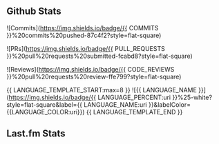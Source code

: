 ## Github Stats

![Commits](https://img.shields.io/badge/{{ COMMITS }}%20commits%20pushed-87c4f2?style=flat-square)

![PRs](https://img.shields.io/badge/{{ PULL_REQUESTS }}%20pull%20requests%20submitted-fcabd8?style=flat-square)

![Reviews](https://img.shields.io/badge/{{ CODE_REVIEWS }}%20pull%20requests%20review-ffe799?style=flat-square)

{{ LANGUAGE_TEMPLATE_START:max=8 }}
![{{ LANGUAGE_NAME }}](https://img.shields.io/badge/{{ LANGUAGE_PERCENT:uri }}%25-white?style=flat-square&label={{ LANGUAGE_NAME:uri }}&labelColor={{LANGUAGE_COLOR:uri}})
{{ LANGUAGE_TEMPLATE_END }}

## Last.fm Stats
<!--START_LASTFM_ARTISTS:{"period": "3month", "rows": 5}-->
<!--END_LASTFM_ARTISTS-->
